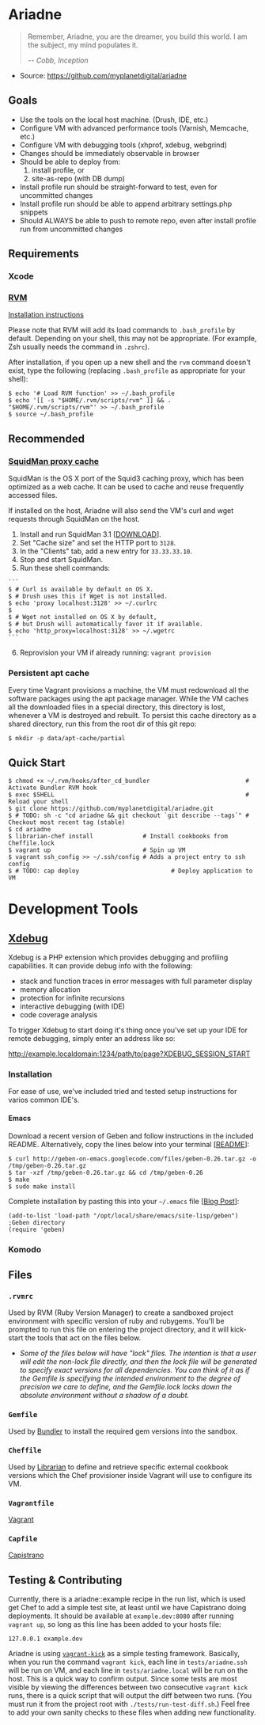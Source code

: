 Ariadne
=======

> Remember, Ariadne, you are the dreamer, you build this world. I am the
> subject, my mind populates it.
>
> *-- Cobb, Inception*

 * Source: https://github.com/myplanetdigital/ariadne

Goals
-----

 * Use the tools on the local host machine. (Drush, IDE, etc.)
 * Configure VM with advanced performance tools (Varnish,
   Memcache, etc.)
 * Configure VM with debugging tools (xhprof, xdebug, webgrind)
 * Changes should be immediately observable in browser
 * Should be able to deploy from:
    1) install profile, or
    2) site-as-repo (with DB dump)
 * Install profile run should be straight-forward to test, even for
   uncommitted changes
 * Install profile run should be able to append arbitrary
   settings.php snippets
 * Should ALWAYS be able to push to remote repo, even after install
   profile run from uncommitted changes

Requirements
------------

### Xcode

### [RVM][about-rvm]

[Installation instructions][install-rvm]

Please note that RVM will add its load commands to `.bash_profile` by
default. Depending on your shell, this may not be appropriate. (For
example, Zsh usually needs the command in `.zshrc`).

After installation, if you open up a new shell and the `rvm` command
doesn't exist, type the following (replacing `.bash_profile` as
appropriate for your shell):

    $ echo '# Load RVM function' >> ~/.bash_profile
    $ echo '[[ -s "$HOME/.rvm/scripts/rvm" ]] && . "$HOME/.rvm/scripts/rvm"' >> ~/.bash_profile
    $ source ~/.bash_profile

Recommended
-----------

### [SquidMan proxy cache][about-squidman]

SquidMan is the OS X port of the Squid3 caching proxy, which has been
optimized as a web cache. It can be used to cache and reuse frequently
accessed files.

If installed on the host, Ariadne will also send the VM's curl and wget
requests through SquidMan on the host.

  1. Install and run SquidMan 3.1 [[DOWNLOAD][download-squid]].
  2. Set "Cache size" and set the HTTP port to `3128`.
  3. In the "Clients" tab, add a new entry for `33.33.33.10`.
  4. Stop and start SquidMan.
  5. Run these shell commands:

    ```
    $ # Curl is available by default on OS X.
    $ # Drush uses this if Wget is not installed.
    $ echo 'proxy localhost:3128' >> ~/.curlrc
    $
    $ # Wget not installed on OS X by default,
    $ # but Drush will automatically favor it if available.
    $ echo 'http_proxy=localhost:3128' >> ~/.wgetrc
    ```

  6. Reprovision your VM if already running: `vagrant provision`

### Persistent apt cache

Every time Vagrant provisions a machine, the VM must redownload all the
software packages using the apt package manager. While the VM caches
all the downloaded files in a special directory, this directory is lost,
whenever a VM is destroyed and rebuilt. To persist this cache directory
as a shared directory, run this from the root dir of this git repo:

    $ mkdir -p data/apt-cache/partial

Quick Start
-----------

    $ chmod +x ~/.rvm/hooks/after_cd_bundler                           # Activate Bundler RVM hook
    $ exec $SHELL                                                      # Reload your shell
    $ git clone https://github.com/myplanetdigital/ariadne.git
    $ # TODO: sh -c "cd ariadne && git checkout `git describe --tags`" # Checkout most recent tag (stable)
    $ cd ariadne
    $ librarian-chef install              # Install cookbooks from Cheffile.lock
    $ vagrant up                          # Spin up VM
    $ vagrant ssh_config >> ~/.ssh/config # Adds a project entry to ssh config
    $ # TODO: cap deploy                          # Deploy application to VM

Development Tools
=================

## [Xdebug][about-xdebug]

Xdebug is a PHP extension which provides debugging and profiling
capabilities. It can provide debug info with the following:

 * stack and function traces in error messages with full parameter display
 * memory allocation
 * protection for infinite recursions
 * interactive debugging (with IDE)
 * code coverage analysis

To trigger Xdebug to start doing it's thing once you've set up your IDE
for remote debugging, simply enter an address like so:

   http://example.localdomain:1234/path/to/page?XDEBUG_SESSION_START

### Installation

For ease of use, we've included tried and tested setup instructions for
varios common IDE's.

#### Emacs

Download a recent version of Geben and follow instructions in the
included README. Alternatively, copy the lines below into your terminal
[[README][install-xdebug-emacs1]]:

    $ curl http://geben-on-emacs.googlecode.com/files/geben-0.26.tar.gz -o /tmp/geben-0.26.tar.gz
    $ tar -xzf /tmp/geben-0.26.tar.gz && cd /tmp/geben-0.26
    $ make
    $ sudo make install

Complete installation by pasting this into your `~/.emacs` file
[[Blog Post][install-xdebug-emacs2]]:

    (add-to-list 'load-path "/opt/local/share/emacs/site-lisp/geben") ;Geben directory
    (require 'geben)

### Komodo

Files
-----

### `.rvmrc`

Used by RVM (Ruby Version Manager) to create a sandboxed project
environment with specific version of ruby and rubygems. You'll be
prompted to run this file on entering the project directory, and it
will kick-start the tools that act on the files below.

 * *Some of the files below will have "lock" files. The intention is that
   a user will edit the non-lock file directly, and then the lock file
   will be generated to specify exact versions for all dependencies. You
   can think of it as if the Gemfile is specifying the intended environment
   to the degree of precision we care to define, and the Gemfile.lock locks
   down the absolute environment without a shadow of a doubt.*

### `Gemfile`

Used by [Bundler][about-bundler] to install the required gem versions
into the sandbox.

### `Cheffile`

Used by [Librarian][about-lib] to define and retrieve specific external
cookbook versions which the Chef provisioner inside Vagrant will use to
configure its VM.

### `Vagrantfile`

[Vagrant][about-vagrant]

### `Capfile`

[Capistrano][about-cap]

Testing & Contributing
----------------------

Currently, there is a ariadne::example recipe in the run list, which is
used get Chef to add a simple test site, at least until we have
Capistrano doing deployments. It should be available at
`example.dev:8080` after running `vagrant up`, so long as this line has
been added to your hosts file:

    127.0.0.1 example.dev

Ariadne is using [`vagrant-kick`][about-vagrant-kick] as a simple
testing framework. Basically, when you run the command `vagrant kick`,
each line in `tests/ariadne.ssh` will be run on VM, and each line in
`tests/ariadne.local` will be run on the host. This is a quick way to
confirm output. Since some tests are most visible by viewing the
differences between two consecutive `vagrant kick` runs, there is a
quick script that will output the diff between two runs. (You must run
it from the project root with `./tests/run-test-diff.sh`.) Feel free to
add your own sanity checks to these files when adding new functionality.

   [about-rvm]:             http://beginrescueend.com/                                         
   [about-bundler]:         http://gembundler.com/                                             
   [about-lib]:             https://github.com/applicationsonline/librarian                    
   [about-vagrant]:         http://vagrantup.com/                                              
   [about-cap]:             https://github.com/capistrano/capistrano/wiki                      
   [about-vagrant-kick]:    https://github.com/arioch/vagrant-kick#readme                      
   [install-rvm]:           http://beginrescueend.com/rvm/install/                             
   [download-squid]:        http://web.me.com/adg/downloads/SquidMan2.5.dmg                    
   [about-squidman]:        http://web.me.com/adg/squidman/                                    
   [about-xdebug]:          http://xdebug.org/                                                 
   [install-xdebug-emacs1]: http://code.google.com/p/geben-on-emacs/source/browse/trunk/README 
   [install-xdebug-emacs2]: http://puregin.org/debugging-php-with-xdebug-and-emacs-on-mac-os-x 

